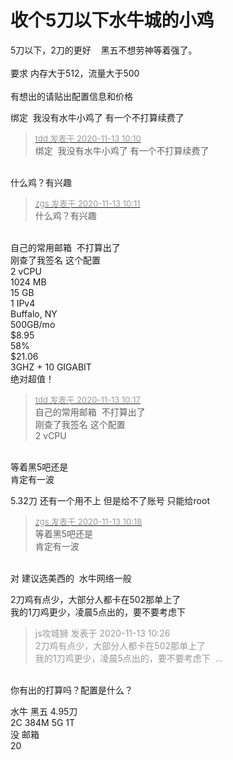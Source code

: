 # 收个5刀以下水牛城的小鸡


5刀以下，2刀的更好 <img src="static/image/smiley/default/lol.gif" smilieid="12" border="0" alt="" />&nbsp; &nbsp;黑五不想劳神等着强了。<br />
<br />
要求 内存大于512，流量大于500<br />
<br />
有想出的请贴出配置信息和价格

绑定&nbsp;&nbsp;我没有水牛小鸡了 有一个不打算续费了

<div class="quote"><blockquote><font size="2"><a href="https://www.hostloc.com/forum.php?mod=redirect&amp;goto=findpost&amp;pid=9447195&amp;ptid=766115" target="_blank"><font color="#999999">tdd 发表于 2020-11-13 10:10</font></a></font><br />
绑定&nbsp;&nbsp;我没有水牛小鸡了 有一个不打算续费了</blockquote></div><br />
什么鸡？有兴趣

<div class="quote"><blockquote><font size="2"><a href="https://www.hostloc.com/forum.php?mod=redirect&amp;goto=findpost&amp;pid=9447199&amp;ptid=766115" target="_blank"><font color="#999999">zgs 发表于 2020-11-13 10:11</font></a></font><br />
什么鸡？有兴趣</blockquote></div><br />
自己的常用邮箱&nbsp;&nbsp;不打算出了<br />
刚查了我签名 这个配置<br />
2 vCPU<br />
1024 MB<br />
15 GB<br />
1 IPv4<br />
Buffalo, NY<br />
500GB/mo<br />
$8.95<br />
58%<br />
$21.06<br />
3GHZ + 10 GIGABIT<br />
绝对超值！

<div class="quote"><blockquote><font size="2"><a href="https://www.hostloc.com/forum.php?mod=redirect&amp;goto=findpost&amp;pid=9447228&amp;ptid=766115" target="_blank"><font color="#999999">tdd 发表于 2020-11-13 10:17</font></a></font><br />
自己的常用邮箱&nbsp;&nbsp;不打算出了<br />
刚查了我签名 这个配置<br />
2 vCPU</blockquote></div><br />
等着黑5吧还是<br />
肯定有一波

5.32刀 还有一个用不上 但是给不了账号 只能给root

<div class="quote"><blockquote><font size="2"><a href="https://www.hostloc.com/forum.php?mod=redirect&amp;goto=findpost&amp;pid=9447235&amp;ptid=766115" target="_blank"><font color="#999999">zgs 发表于 2020-11-13 10:18</font></a></font><br />
等着黑5吧还是<br />
肯定有一波</blockquote></div><br />
对 建议选美西的&nbsp;&nbsp;水牛网络一般 

2刀鸡有点少，大部分人都卡在502那单上了 <img src="static/image/smiley/default/lol.gif" smilieid="12" border="0" alt="" /><br />
我的1刀鸡更少，凌晨5点出的，要不要考虑下 <img src="static/image/smiley/default/lol.gif" smilieid="12" border="0" alt="" />

<div class="quote"><blockquote><font color="#999999">js攻城狮 发表于 2020-11-13 10:26</font><br />
<font color="#999999">2刀鸡有点少，大部分人都卡在502那单上了 <br />
我的1刀鸡更少，凌晨5点出的，要不要考虑下&nbsp;&nbsp;...</font></blockquote></div><br />
你有出的打算吗？配置是什么？

水牛 黑五 4.95刀<br />
2C 384M 5G 1T<br />
没 邮箱<br />
20
